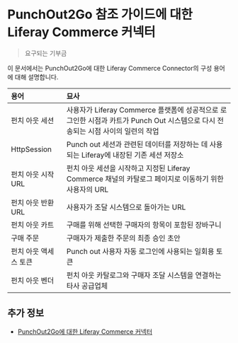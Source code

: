 # PunchOut2Go 참조 가이드에 대한 Liferay Commerce 커넥터

> 요구되는 기부금

이 문서에서는 PunchOut2Go에 대한 Liferay Commerce Connector의 구성 용어에 대해 설명합니다.

| 용어           | 묘사                                                                                  |
|:------------ |:----------------------------------------------------------------------------------- |
| 펀치 아웃 세션     | 사용자가 Liferay Commerce 플랫폼에 성공적으로 로그인한 시점과 카트가 Punch Out 시스템으로 다시 전송되는 시점 사이의 일련의 작업 |
| HttpSession  | Punch out 세션과 관련된 데이터를 저장하는 데 사용되는 Liferay에 내장된 기존 세션 저장소                           |
| 펀치 아웃 시작 URL | 펀치 아웃 세션을 시작하고 지정된 Liferay Commerce 채널의 카탈로그 페이지로 이동하기 위한 사용자의 URL                  |
| 펀치 아웃 반환 URL | 사용자가 조달 시스템으로 돌아가는 URL                                                              |
| 펀치 아웃 카트     | 구매를 위해 선택한 구매자의 항목이 포함된 장바구니                                                        |
| 구매 주문        | 구매자가 제출한 주문의 최종 승인 초안                                                               |
| 펀치 아웃 액세스 토큰 | Punch out 사용자 자동 로그인에 사용되는 일회용 토큰                                                   |
| 펀치 아웃 벤더     | 펀치 아웃 카탈로그와 구매자 조달 시스템을 연결하는 타사 공급업체                                                |

## 추가 정보

* [PunchOut2Go에 대한 Liferay Commerce 커넥터](./liferay-commerce-connector-to-punchout2go.md)
